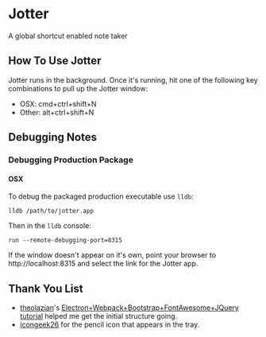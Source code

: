 # Jotter
A global shortcut enabled note taker

## How To Use Jotter

Jotter runs in the background. Once it's running, hit one of the following key combinations to pull up the Jotter window:
* OSX: cmd+ctrl+shift+N
* Other: alt+ctrl+shift+N

## Debugging Notes

### Debugging Production Package

#### OSX

To debug the packaged production executable use `lldb`:

`lldb /path/to/jotter.app`

Then in the `lldb` console:

`run --remote-debugging-port=8315`

If the window doesn't appear on it's own, point your browser to http://localhost:8315 and select the link for the Jotter app.

## Thank You List

* [theolazian](https://github.com/theolazian)'s [Electron+Webpack+Bootstrap+FontAwesome+JQuery tutorial](https://dev.to/theola/electron-app-with-webpack-bootstrap-fontawesome-and-jquery-a-complete-guide-54k2) helped me get the initial structure going.
* [icongeek26](https://www.flaticon.com/authors/icongeek26) for the pencil icon that appears in the tray.